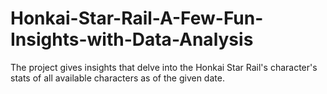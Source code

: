 # Honkai-Star-Rail-A-Few-Fun-Insights-with-Data-Analysis
The project gives insights that delve into the Honkai Star Rail's character's stats of all available characters as of the given date.
